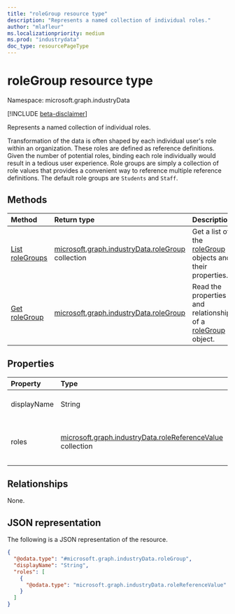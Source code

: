 ```yaml
---
title: "roleGroup resource type"
description: "Represents a named collection of individual roles."
author: "mlafleur"
ms.localizationpriority: medium
ms.prod: "industrydata"
doc_type: resourcePageType
---
```


# roleGroup resource type

Namespace: microsoft.graph.industryData

[!INCLUDE [beta-disclaimer](../../includes/beta-disclaimer.md)]

Represents a named collection of individual roles.

Transformation of the data is often shaped by each individual user's role within an organization. These roles are defined as reference definitions. Given the number of potential roles, binding each role individually would result in a tedious user experience. Role groups are simply a collection of role values that provides a convenient way to reference multiple reference definitions. The default role groups are `Students` and `Staff`.

## Methods

| Method                                                                     | Return type                                                                    | Description                                                                               |
| :------------------------------------------------------------------------- | :----------------------------------------------------------------------------- | :---------------------------------------------------------------------------------------- |
| [List roleGroups](../api/industrydata-industrydataroot-list-rolegroups.md) | [microsoft.graph.industryData.roleGroup](industrydata-rolegroup.md) collection | Get a list of the [roleGroup](industrydata-rolegroup.md) objects and their properties.    |
| [Get roleGroup](../api/industrydata-rolegroup-get.md)                      | [microsoft.graph.industryData.roleGroup](industrydata-rolegroup.md)            | Read the properties and relationships of a [roleGroup](industrydata-rolegroup.md) object. |

## Properties

| Property    | Type                                                                                             | Description                                  |
| :---------- | :----------------------------------------------------------------------------------------------- | :------------------------------------------- |
| displayName | String                                                                                           | The name of the role group.                  |
| roles       | [microsoft.graph.industryData.roleReferenceValue](industrydata-rolereferencevalue.md) collection | The set of roles included in the role group. |

## Relationships

None.

## JSON representation

The following is a JSON representation of the resource.

<!-- {
  "blockType": "resource",
  "keyProperty": "id",
  "@odata.type": "microsoft.graph.industryData.roleGroup",
  "openType": false
}
-->

```json
{
  "@odata.type": "#microsoft.graph.industryData.roleGroup",
  "displayName": "String",
  "roles": [
    {
      "@odata.type": "microsoft.graph.industryData.roleReferenceValue"
    }
  ]
}
```
